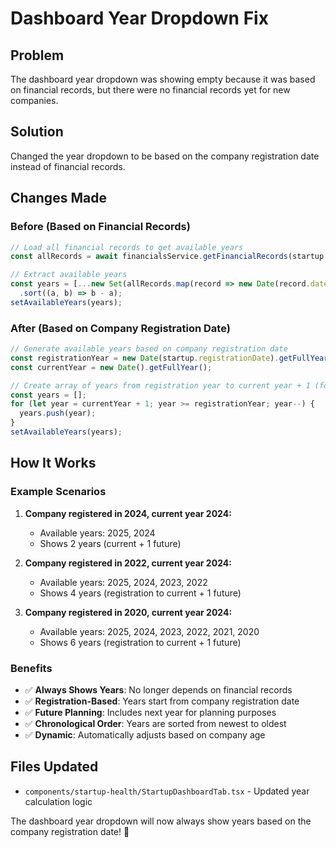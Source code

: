 # Dashboard Year Dropdown Fix

## Problem
The dashboard year dropdown was showing empty because it was based on financial records, but there were no financial records yet for new companies.

## Solution
Changed the year dropdown to be based on the company registration date instead of financial records.

## Changes Made

### **Before (Based on Financial Records)**
```typescript
// Load all financial records to get available years
const allRecords = await financialsService.getFinancialRecords(startup.id);

// Extract available years
const years = [...new Set(allRecords.map(record => new Date(record.date).getFullYear()))]
  .sort((a, b) => b - a);
setAvailableYears(years);
```

### **After (Based on Company Registration Date)**
```typescript
// Generate available years based on company registration date
const registrationYear = new Date(startup.registrationDate).getFullYear();
const currentYear = new Date().getFullYear();

// Create array of years from registration year to current year + 1 (for future planning)
const years = [];
for (let year = currentYear + 1; year >= registrationYear; year--) {
  years.push(year);
}
setAvailableYears(years);
```

## How It Works

### **Example Scenarios**

1. **Company registered in 2024, current year 2024:**
   - Available years: 2025, 2024
   - Shows 2 years (current + 1 future)

2. **Company registered in 2022, current year 2024:**
   - Available years: 2025, 2024, 2023, 2022
   - Shows 4 years (registration to current + 1 future)

3. **Company registered in 2020, current year 2024:**
   - Available years: 2025, 2024, 2023, 2022, 2021, 2020
   - Shows 6 years (registration to current + 1 future)

### **Benefits**
- ✅ **Always Shows Years**: No longer depends on financial records
- ✅ **Registration-Based**: Years start from company registration date
- ✅ **Future Planning**: Includes next year for planning purposes
- ✅ **Chronological Order**: Years are sorted from newest to oldest
- ✅ **Dynamic**: Automatically adjusts based on company age

## Files Updated
- `components/startup-health/StartupDashboardTab.tsx` - Updated year calculation logic

The dashboard year dropdown will now always show years based on the company registration date! 🎯
